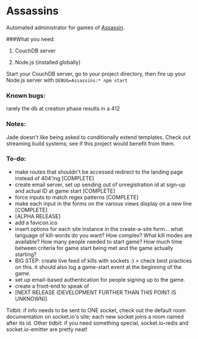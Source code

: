 # Assassins

Automated administrator for games of [Assassin](https://en.wikipedia.org/wiki/Assassin_\(game\)).

###What you need:

1. CouchDB server

2. Node.js (installed globally)

Start your CouchDB server, go to your project directory, then fire up your Node.js server with
`DEBUG=Assassins:* npm start`

### Known bugs:
rarely the db at creation phase results in a 412

### Notes:
Jade doesn't like being asked to conditionally extend templates. Check out streaming build systems; see if this project would benefit from them.


### To-do:
- make routes that shouldn't be accessed redirect to the landing page instead of 404'ing [COMPLETE]
- create email server, set up sending out of unregistration id at sign-up and actual ID at game start [COMPLETE]
- force inputs to match regex patterns [COMPLETE]
- make each input in the forms on the various views display on a new line [COMPLETE]
- [ALPHA RELEASE]
- add a favicon.ico
- insert options for each site instance in the create-a-site form... what language of kill-words do you want? How complex? What kill modes are available? How many people needed to start game? How much time between criteria for game start being met and the game actually starting?
- BIG STEP: create live feed of kills with sockets :) > check best practices on this. it should also log a game-start event at the beginning of the game.
- set up email-based authentication for people signing up to the game.
- create a front-end to speak of
- [NEXT RELEASE (DEVELOPMENT FURTHER THAN THIS POINT IS UNKNOWN)]

Tidbit: if info needs to be sent to ONE socket, check out the default room documentation on socket.io's site; each new socket joins a room named after its id.
Other tidbit: if you need something special, socket.io-redis and socket.io-emitter are pretty neat!
